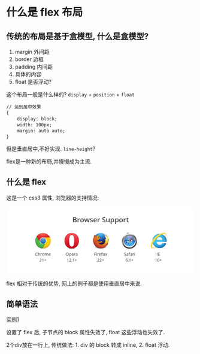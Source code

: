 什么是 flex 布局
===

## 传统的布局是基于盒模型, 什么是盒模型? 

1. margin 	外间距
2. border 	边框
3. padding 	内间距
4. 具体的内容
5. float	是否浮动?

这个布局一般是什么样的? `display` + `position` + `float`

	// 达到居中效果
	{
		display: block;
		width: 100px;
		margin: auto auto;
	}

但是垂直居中,不好实现.  `line-height`?

flex是一种新的布局,并慢慢成为主流.

## 什么是 flex

这是一个 css3 属性, 浏览器的支持情况:

![浏览器支持flex](./res/flex_browser.jpg)

flex 相对于传统的优势, 网上的例子都是使用垂直居中来说.

## 简单语法

[实例1](flex.html)

设置了 flex 后, 子节点的 block 属性失效了, float 这些浮动也失效了.

2个div放在一行上, 传统做法: 1. div 的 block 转成 inline, 2. float 浮动.